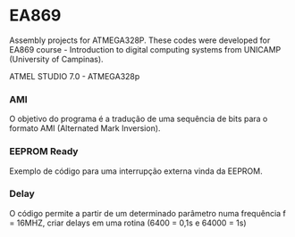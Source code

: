 # EA869
Assembly projects for ATMEGA328P. These codes were developed for EA869 course - Introduction to digital computing systems from UNICAMP (University of Campinas).

ATMEL STUDIO 7.0 - ATMEGA328p

<h3>AMI</h3>
O objetivo do programa é a tradução de uma sequência de bits para o formato AMI (Alternated Mark Inversion).

<h3>EEPROM Ready</h3>

Exemplo de código para uma interrupção externa vinda da EEPROM.

<h3>Delay</h3>
O código permite a partir de um determinado parâmetro numa frequência f = 16MHZ, criar delays em uma rotina (6400 = 0,1s e 64000 = 1s)
